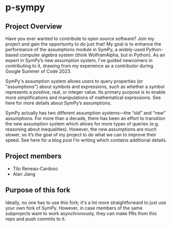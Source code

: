 # p-sympy

## Project Overview

Have you ever wanted to contribute to open source software? Join my project and gain the opportunity to do just that! My goal is to enhance the performance of the assumptions module in SymPy, a widely-used Python-based computer algebra system (think WolframAlpha, but in Python). As an expert in SymPy’s new assumption system, I’ve guided newcomers in contributing to it, drawing from my experience as a contributor during Google Summer of Code 2023.

SymPy's assumption system allows users to query properties (or "assumptions") about symbols and expressions, such as whether a symbol represents a positive, real, or integer value. Its primary purpose is to enable more simplifications and manipulations of mathematical expressions. See here for more details about SymPy’s assumptions.

SymPy actually has two different assumption systems—the “old” and “new” assumptions. For more than a decade, there has been an effort to transition the new assumption system which allows for more types of queries (e.g. reasoning about inequalities). However, the new assumptions are much slower, so it’s the goal of my project to do what we can to improve their speed. See here for a blog post I’m writing which contains additional details. 

## Project members

- Tilo Reneau-Cardoso
- Alan Jiang

## Purpose of this fork

Ideally, no one has to use this fork; it's a lot more straightforward to just use your own fork of SymPy. However, in case members of the same subprojects want to work asynchronously, they can make PRs from this repo and push commits to it.
